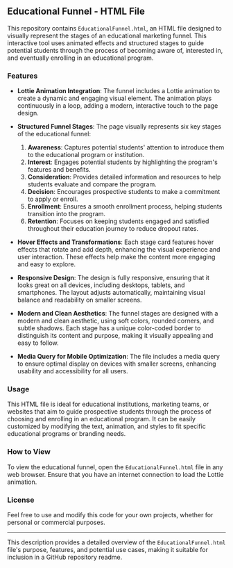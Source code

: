 ## Educational Funnel - HTML File

This repository contains `EducationalFunnel.html`, an HTML file designed to visually represent the stages of an educational marketing funnel. This interactive tool uses animated effects and structured stages to guide potential students through the process of becoming aware of, interested in, and eventually enrolling in an educational program.

### Features

- **Lottie Animation Integration**: The funnel includes a Lottie animation to create a dynamic and engaging visual element. The animation plays continuously in a loop, adding a modern, interactive touch to the page design.

- **Structured Funnel Stages**: The page visually represents six key stages of the educational funnel:
  1. **Awareness**: Captures potential students' attention to introduce them to the educational program or institution.
  2. **Interest**: Engages potential students by highlighting the program's features and benefits.
  3. **Consideration**: Provides detailed information and resources to help students evaluate and compare the program.
  4. **Decision**: Encourages prospective students to make a commitment to apply or enroll.
  5. **Enrollment**: Ensures a smooth enrollment process, helping students transition into the program.
  6. **Retention**: Focuses on keeping students engaged and satisfied throughout their education journey to reduce dropout rates.

- **Hover Effects and Transformations**: Each stage card features hover effects that rotate and add depth, enhancing the visual experience and user interaction. These effects help make the content more engaging and easy to explore.

- **Responsive Design**: The design is fully responsive, ensuring that it looks great on all devices, including desktops, tablets, and smartphones. The layout adjusts automatically, maintaining visual balance and readability on smaller screens.

- **Modern and Clean Aesthetics**: The funnel stages are designed with a modern and clean aesthetic, using soft colors, rounded corners, and subtle shadows. Each stage has a unique color-coded border to distinguish its content and purpose, making it visually appealing and easy to follow.

- **Media Query for Mobile Optimization**: The file includes a media query to ensure optimal display on devices with smaller screens, enhancing usability and accessibility for all users.

### Usage

This HTML file is ideal for educational institutions, marketing teams, or websites that aim to guide prospective students through the process of choosing and enrolling in an educational program. It can be easily customized by modifying the text, animation, and styles to fit specific educational programs or branding needs.

### How to View

To view the educational funnel, open the `EducationalFunnel.html` file in any web browser. Ensure that you have an internet connection to load the Lottie animation.

### License

Feel free to use and modify this code for your own projects, whether for personal or commercial purposes.

---

This description provides a detailed overview of the `EducationalFunnel.html` file's purpose, features, and potential use cases, making it suitable for inclusion in a GitHub repository readme.
